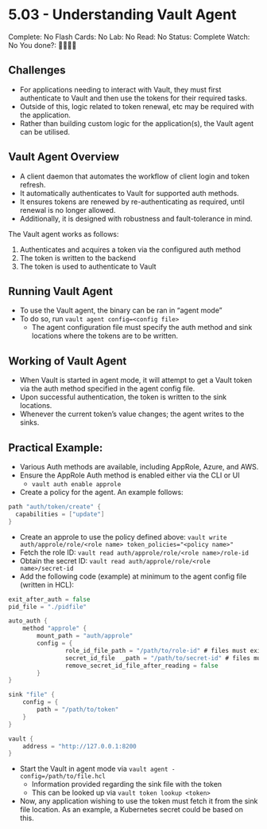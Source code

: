 # 5.03 - Understanding Vault Agent

Complete: No
Flash Cards: No
Lab: No
Read: No
Status: Complete
Watch: No
You done?: 🌚🌚🌚🌚

## Challenges

- For applications needing to interact with Vault, they must first authenticate to Vault and then use the tokens for their required tasks.
- Outside of this, logic related to token renewal, etc may be required with the application.
- Rather than building custom logic for the application(s), the Vault agent can be utilised.

## Vault Agent Overview

- A client daemon that automates the workflow of client login and token refresh.
- It automatically authenticates to Vault for supported auth methods.
- It ensures tokens are renewed by re-authenticating as required, until renewal is no longer allowed.
- Additionally, it is designed with robustness and fault-tolerance in mind.

The Vault agent works as follows:

1. Authenticates and acquires a token via the configured auth method
2. The token is written to the backend
3. The token is used to authenticate to Vault

## Running Vault Agent

- To use the Vault agent, the binary can be ran in “agent mode”
- To do so, run `vault agent config=<config file>`
    - The agent configuration file must specify the auth method and sink locations where the tokens are to be written.

## Working of Vault Agent

- When Vault is started in agent mode, it will attempt to get a Vault token via the auth method specified in the agent config file.
- Upon successful authentication, the token is written to the sink locations.
- Whenever the current token’s value changes; the agent writes to the sinks.

## Practical Example:

- Various Auth methods are available, including AppRole, Azure, and AWS.
- Ensure the AppRole Auth method is enabled either via the CLI or UI
    - `vault auth enable approle`
- Create a policy for the agent. An example follows:

```go
path "auth/token/create" {
  capabilities = ["update"]
}
```

- Create an approle to use the policy defined above: `vault write auth/approle/role/<role name> token_policies="<policy name>"`
- Fetch the role ID: `vault read auth/approle/role/<role name>/role-id`
- Obtain the secret ID: `vault read auth/approle/role/<role name>/secret-id`
- Add the following code (example) at minimum to the agent config file (written in HCL):

```go
exit_after_auth = false
pid_file = "./pidfile"

auto_auth {
	method "approle" {
		mount_path = "auth/approle"
		config = {
				role_id_file_path = "/path/to/role-id" # files must exist!
				secret_id_file	_path = "/path/to/secret-id" # files must exist!
				remove_secret_id_file_after_reading = false
		}
}

sink "file" {
	config = {
		path = "/path/to/token"
	}
}

vault {
	address = "http://127.0.0.1:8200
}
```

- Start the Vault in agent mode via `vault agent -config=/path/to/file.hcl`
    - Information provided regarding the sink file with the token
    - This can be looked up via `vault token lookup <token>`
- Now, any application wishing to use the token must fetch it from the sink file location. As an example, a Kubernetes secret could be based on this.